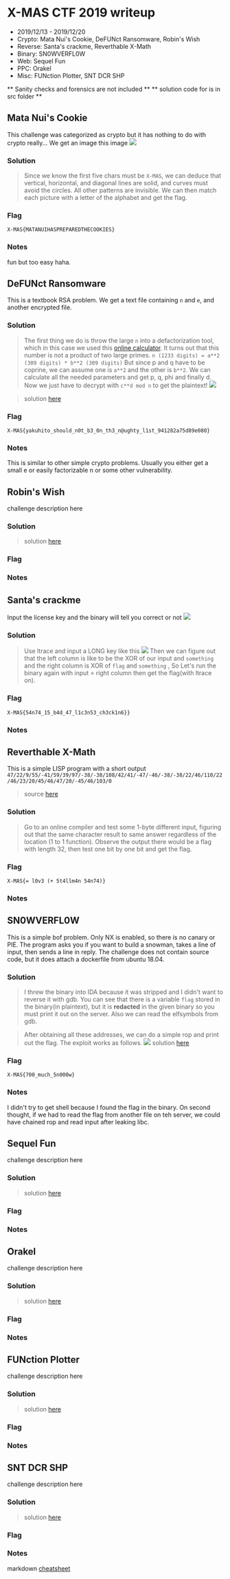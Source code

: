 # X-MAS CTF 2019 writeup
* 2019/12/13 - 2019/12/20
* Crypto: Mata Nui's Cookie, DeFUNct Ransomware, Robin's Wish
* Reverse: Santa's crackme, Reverthable X-Math
* Binary: SN0WVERFL0W
* Web: Sequel Fun
* PPC: Orakel
* Misc: FUNction Plotter, SNT DCR SHP

** Sanity checks and forensics are not included **
** solution code for is in src folder **

## Mata Nui's Cookie
This challenge was categorized as crypto but it has nothing to do with crypto really...
We get an image this image
![](src/matanui.png)

### Solution
> Since we know the first five chars must be `X-MAS`, we can deduce that vertical, horizontal, and diagonal lines are solid, and curves must avoid the circles. All other patterns are invisible. We can then match each picture with a letter of the alphabet and get the flag.

### Flag
`X-MAS{MATANUIHASPREPAREDTHECOOKIES}`

### Notes
fun but too easy haha.

## DeFUNct Ransomware
This is a textbook RSA problem. We get a text file containing `n` and `e`, and another encrypted file.

### Solution
> The first thing we do is throw the large `n` into a defactorization tool, which in this case we used this [online calculator](https://www.alpertron.com.ar/ECM.HTM). It turns out that this number is not a product of two large primes. 
`n (1233 digits) = a**2 (309 digits) * b**2 (309 digits)`
> But since p and q have to be coprine, we can assume one is `a**2` and the other is `b**2`. We can calculate all the needed parameters and get p, q, phi and finally d. Now we just have to decrypt with `c**d mod n` to get the plaintext!
![](src/todolist.png)

> solution [here](src/rsa.py)

### Flag
`X-MAS{yakuhito_should_n0t_b3_0n_th3_n@ughty_l1st_941282a75d89e080}`

### Notes
This is similar to other simple crypto problems. Usually you either get a small e or easily factorizable n or some other vulnerability.

## Robin's Wish
challenge description here

### Solution

> solution [here](src/AAAA.py)
### Flag

### Notes

## Santa's crackme
Input the license key and the binary will tell you correct or not
![](src/stacra.PNG)
### Solution
> Use ltrace and input a LONG key like this
![](src/stacra1.PNG)
> Then we can figure out that the left column is like to be the XOR of our input and `something` and the right column is XOR of `flag` and `something` , So Let's run the binary again with input = right column then get the flag(with ltrace on).

### Flag
`X-MAS{54n74_15_b4d_47_l1c3n53_ch3ck1n6}}`
### Notes


## Reverthable X-Math
This is a simple LISP program with a short output
`47/22/9/55/-41/59/39/97/-38/-38/108/42/41/-47/-46/-38/-38/22/46/110/22/46/23/20/45/46/47/20/-45/46/103/0`
> source [here](src/task.lsp)
### Solution
> Go to an online compiler and test some 1-byte different input, figuring out that the same character result to same answer regardless of the location (1 to 1 function). 
Observe the output there would be a flag with length 32, then test one bit by one bit and get the flag.
### Flag
`X-MAS{= l0v3 (+ 5t4llm4n 54n74)}`
### Notes

## SN0WVERFL0W
This is a simple bof problem. Only NX is enabled, so there is no canary or PIE. 
The program asks you if you want to build a snowman, takes a line of input, then sends a line in reply. The challenge does not contain source code, but it does attach a dockerfile from ubuntu 18.04.
### Solution
> I threw the binary into IDA because it was stripped and I didn't want to reverse it with gdb. You can see that there is a variable `flag` stored in the binary(in plaintext), but it is **redacted** in the given binary so you must print it out on the server. Also we can read the elfsymbols from gdb.

> After obtaining all these addresses, we can do a simple rop and print out the flag. The exploit works as follows.
![](src/snowman.png)
> solution [here](src/expsnowmen.py)

### Flag
`X-MAS{700_much_5n000w}`

### Notes
I didn't try to get shell because I found the flag in the binary. On second thought, if we had to read the flag from another file on teh server, we could have chained rop and read input after leaking libc.

## Sequel Fun
challenge description here

### Solution

> solution [here](src/AAAA.py)
### Flag

### Notes

## Orakel
challenge description here

### Solution

> solution [here](src/AAAA.py)
### Flag

### Notes

## FUNction Plotter
challenge description here

### Solution

> solution [here](src/AAAA.py)
### Flag

### Notes

## SNT DCR SHP
challenge description here

### Solution

> solution [here](src/AAAA.py)
### Flag

### Notes



markdown [cheatsheet](https://github.com/adam-p/markdown-here/wiki/Markdown-Cheatsheet)
